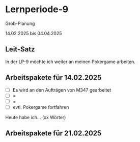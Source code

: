 # Lernperiode-9
Grob-Planung

14.02.2025 bis 04.04.2025

## Leit-Satz

In der LP-9 möchte ich weiter an meinen Pokergame arbeiten.

## Arbeitspakete für 14.02.2025

- [ ] Es wird an den Aufträgen von M347 gearbeitet
- [ ] =
- [ ] =
- [ ] evtl. Pokergame fortfahren

Heute habe ich... (xx Wörter)

## Arbeitspakete für 21.02.2025
